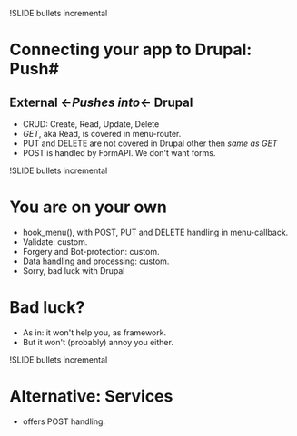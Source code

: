 !SLIDE bullets incremental
# Connecting your app to Drupal: Push#
## External &larr;_Pushes into_&larr; Drupal ##
* CRUD: Create, Read, Update, Delete
* _GET_, aka Read, is covered in menu-router.
* PUT and DELETE are not covered in Drupal other then _same as GET_
* POST is handled by FormAPI. We don't want forms. 

!SLIDE bullets incremental
# You are on your own #
* hook_menu(), with POST, PUT and DELETE handling in menu-callback. 
* Validate: custom.
* Forgery and Bot-protection: custom.
* Data handling and processing: custom.
* Sorry, bad luck with Drupal

# Bad luck? # 
* As in: it won't help you, as framework.
* But it won't (probably) annoy you either.

!SLIDE bullets incremental
# Alternative: Services #
* offers POST handling. 

